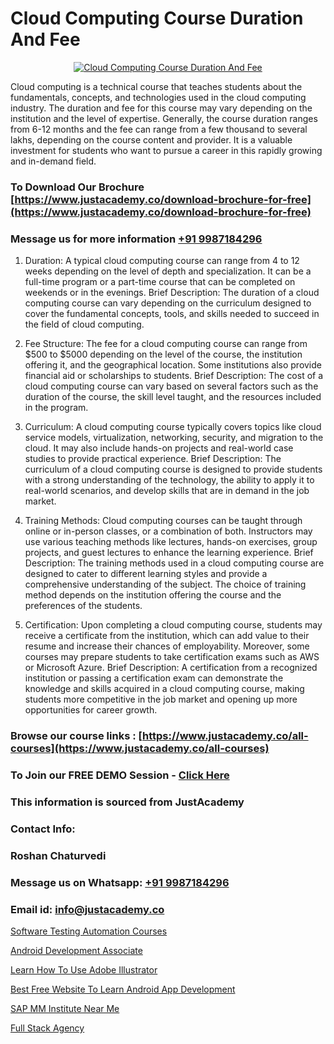 # Cloud Computing Course Duration And Fee

<p align="center">
  <a href="https://justacademy.co/all-courses">
    <img src="https://ibb.co/7V3H11Z" alt="Cloud Computing Course Duration And Fee">
  </a>
</p>


Cloud computing is a technical course that teaches students about the fundamentals, concepts, and technologies used in the cloud computing industry. The duration and fee for this course may vary depending on the institution and the level of expertise. Generally, the course duration ranges from 6-12 months and the fee can range from a few thousand to several lakhs, depending on the course content and provider. It is a valuable investment for students who want to pursue a career in this rapidly growing and in-demand field.
### To Download Our Brochure [https://www.justacademy.co/download-brochure-for-free](https://www.justacademy.co/download-brochure-for-free)
### Message us for more information [+91 9987184296](https://api.whatsapp.com/send?phone=919987184296)
1) Duration: A typical cloud computing course can range from 4 to 12 weeks depending on the level of depth and specialization. It can be a full-time program or a part-time course that can be completed on weekends or in the evenings.
Brief Description: The duration of a cloud computing course can vary depending on the curriculum designed to cover the fundamental concepts, tools, and skills needed to succeed in the field of cloud computing.

2) Fee Structure: The fee for a cloud computing course can range from $500 to $5000 depending on the level of the course, the institution offering it, and the geographical location. Some institutions also provide financial aid or scholarships to students.
Brief Description: The cost of a cloud computing course can vary based on several factors such as the duration of the course, the skill level taught, and the resources included in the program.

3) Curriculum: A cloud computing course typically covers topics like cloud service models, virtualization, networking, security, and migration to the cloud. It may also include hands-on projects and real-world case studies to provide practical experience.
Brief Description: The curriculum of a cloud computing course is designed to provide students with a strong understanding of the technology, the ability to apply it to real-world scenarios, and develop skills that are in demand in the job market.

4) Training Methods: Cloud computing courses can be taught through online or in-person classes, or a combination of both. Instructors may use various teaching methods like lectures, hands-on exercises, group projects, and guest lectures to enhance the learning experience.
Brief Description: The training methods used in a cloud computing course are designed to cater to different learning styles and provide a comprehensive understanding of the subject. The choice of training method depends on the institution offering the course and the preferences of the students.

5) Certification: Upon completing a cloud computing course, students may receive a certificate from the institution, which can add value to their resume and increase their chances of employability. Moreover, some courses may prepare students to take certification exams such as AWS or Microsoft Azure.
Brief Description: A certification from a recognized institution or passing a certification exam can demonstrate the knowledge and skills acquired in a cloud computing course, making students more competitive in the job market and opening up more opportunities for career growth.

### Browse our course links : [https://www.justacademy.co/all-courses](https://www.justacademy.co/all-courses) 
### To Join our FREE DEMO Session - [Click Here](https://www.justacademy.co/register-for-course-demo)


### This information is sourced from JustAcademy
### Contact Info:
### Roshan Chaturvedi
### Message us on Whatsapp: [+91 9987184296](https://api.whatsapp.com/send?phone=919987184296)
### Email id: [info@justacademy.co](mailto:info@justacademy.co)
                
[Software Testing Automation Courses](https://www.linkedin.com/pulse/software-testing-automation-courses-justacademy-thane-prxqc?trackingId=fXcg85GeqzGYo5z272Ck2A%3D%3D&lipi=urn%3Ali%3Apage%3Ad_flagship3_company_admin%3B8x4oZRFoSmO4CZ5ThOfedg%3D%3D)

[Android Development Associate](https://www.linkedin.com/pulse/android-development-associate-justacademy-sunnyvale-sitbf/)

[Learn How To Use Adobe Illustrator](https://medium.com/@akanshapatil/learn-how-to-use-adobe-illustrator-09767179c2b3)

[Best Free Website To Learn Android App Development](https://medium.com/@roneet705/best-free-website-to-learn-android-app-development-15e3ba3ae9ce)

[SAP MM Institute Near Me](https://justacademyin.github.io/Articles/SAP-MM-Institute-Near-Me)

[Full Stack Agency](https://justacademyin.github.io/Articles/Full-Stack-Agency)

